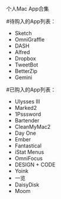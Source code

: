 个人Mac App合集

#待购入的App列表：
  - Sketch
  - OmniGraffle
  - DASH
  - Alfred
  - Dropbox
  - TweetBot
  - BetterZip
  - Gemini

#已购入的App列表：
  - Ulysses III
  - Marked2
  - 1Psssword
  - Bartender
  - CleanMyMac2
  - Day One
  - Ember
  - Fantastical
  - iStat Menus
  - OmniFocus
  - DESIGN + CODE
  - Yoink
  - 一览
  - DaisyDisk
  - Moom
